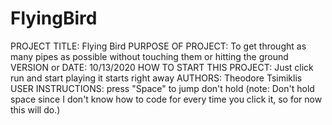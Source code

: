 # FlyingBird
PROJECT TITLE: Flying Bird
PURPOSE OF PROJECT: To get throught as many pipes as possible without touching them or hitting the ground
VERSION or DATE: 10/13/2020
HOW TO START THIS PROJECT: Just click run and start playing it starts right away
AUTHORS: Theodore Tsimiklis
USER INSTRUCTIONS: press "Space" to jump don't hold (note: Don't hold space since I don't know how to code for every time you click it, so for now this will do.)
